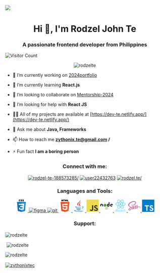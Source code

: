<img src="https://user-images.githubusercontent.com/74038190/225813708-98b745f2-7d22-48cf-9150-083f1b00d6c9.gif">

<h1 align="center">Hi 👋, I'm Rodzel John Te</h1>
<h3 align="center">A passionate frontend developer from Philippines</h3>

![Visitor Count](https://profile-counter.glitch.me/{carlcastanas}/count.svg)
<p align="center"> <img src="https://komarev.com/ghpvc/?username=rodzelte&label=Profile%20views&color=13a300&style=flat" alt="rodzelte" /> </p>

- 🔭 I’m currently working on [2024portfolio](https://github.com/rodzelte/2024portfolio)

- 🌱 I’m currently learning **React.js**

- 👯 I’m looking to collaborate on [Mentorship-2024](https://github.com/rodzelte/Mentorship-2024)

- 🤝 I’m looking for help with **React JS**

- 👨‍💻 All of my projects are available at [https://dev-te.netlify.app/](https://dev-te.netlify.app/)

- 💬 Ask me about **Java, Frameworks**

- 📫 How to reach me **zythonix.te@gmail.com /**

- ⚡ Fun fact **I am a boring person**

<h3 align="center">Connect with me:</h3>
<p align="center">
<a href="https://linkedin.com/in/rodzel-te-188573285/" target="blank"><img align="center" src="https://raw.githubusercontent.com/rahuldkjain/github-profile-readme-generator/master/src/images/icons/Social/linked-in-alt.svg" alt="rodzel-te-188573285/" height="30" width="40" /></a>
<a href="https://stackoverflow.com/users/user22432763" target="blank"><img align="center" src="https://raw.githubusercontent.com/rahuldkjain/github-profile-readme-generator/master/src/images/icons/Social/stack-overflow.svg" alt="user22432763" height="30" width="40" /></a>
<a href="https://fb.com/rodzel.te/" target="blank"><img align="center" src="https://raw.githubusercontent.com/rahuldkjain/github-profile-readme-generator/master/src/images/icons/Social/facebook.svg" alt="rodzel.te/" height="30" width="40" /></a>
</p>

<h3 align="center">Languages and Tools:</h3>
<p align="center"> <a href="https://www.w3schools.com/css/" target="_blank" rel="noreferrer"> <img src="https://raw.githubusercontent.com/devicons/devicon/master/icons/css3/css3-original-wordmark.svg" alt="css3" width="40" height="40"/> </a> <a href="https://www.figma.com/" target="_blank" rel="noreferrer"> <img src="https://www.vectorlogo.zone/logos/figma/figma-icon.svg" alt="figma" width="40" height="40"/> </a> <a href="https://git-scm.com/" target="_blank" rel="noreferrer"> <img src="https://www.vectorlogo.zone/logos/git-scm/git-scm-icon.svg" alt="git" width="40" height="40"/> </a> <a href="https://www.w3.org/html/" target="_blank" rel="noreferrer"> <img src="https://raw.githubusercontent.com/devicons/devicon/master/icons/html5/html5-original-wordmark.svg" alt="html5" width="40" height="40"/> </a> <a href="https://www.java.com" target="_blank" rel="noreferrer"> <img src="https://raw.githubusercontent.com/devicons/devicon/master/icons/java/java-original.svg" alt="java" width="40" height="40"/> </a> <a href="https://developer.mozilla.org/en-US/docs/Web/JavaScript" target="_blank" rel="noreferrer"> <img src="https://raw.githubusercontent.com/devicons/devicon/master/icons/javascript/javascript-original.svg" alt="javascript" width="40" height="40"/> </a> <a href="https://nodejs.org" target="_blank" rel="noreferrer"> <img src="https://raw.githubusercontent.com/devicons/devicon/master/icons/nodejs/nodejs-original-wordmark.svg" alt="nodejs" width="40" height="40"/> </a> <a href="https://reactjs.org/" target="_blank" rel="noreferrer"> <img src="https://raw.githubusercontent.com/devicons/devicon/master/icons/react/react-original-wordmark.svg" alt="react" width="40" height="40"/> </a> <a href="https://sass-lang.com" target="_blank" rel="noreferrer"> <img src="https://raw.githubusercontent.com/devicons/devicon/master/icons/sass/sass-original.svg" alt="sass" width="40" height="40"/> </a> <a href="https://www.typescriptlang.org/" target="_blank" rel="noreferrer"> <img src="https://raw.githubusercontent.com/devicons/devicon/master/icons/typescript/typescript-original.svg" alt="typescript" width="40" height="40"/> </a> </p>

<h3 align="center">Support:</h3>

<p><img align="center" width="400" src="https://github-readme-streak-stats.herokuapp.com/?user=rodzelte&theme=dark" alt="rodzelte" /></p>

<p>&nbsp;<img align="center" width="400" src="https://github-readme-stats.vercel.app/api?username=rodzelte&show_icons=true&theme=tokyonight&locale=en" alt="rodzelte" /></p>

<p><img align="cetnter" width="400" src="https://github-readme-stats.vercel.app/api/top-langs?username=rodzelte&show_icons=true&theme=tokyonight&locale=en&layout=compact" alt="rodzelte" /></p>

<p><a href="https://www.buymeacoffee.com/zythonixtec"> <img align="center" src="https://cdn.buymeacoffee.com/buttons/v2/default-yellow.png" height="50" width="210" alt="zythonixtec" /></a></p><br><br>
